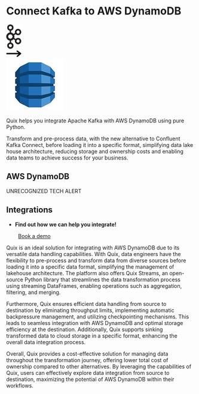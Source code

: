 # Connect Kafka to AWS DynamoDB

<div class="connect-images cards blog-grid-card" markdown>
<div>
<img src="../images/kafka_logo.png" width="40px" />
</div>
<div>
<img src="../images/arrow.svg" width="40px" />
</div>
<div>
<img src="./images/aws-dynamodb_1.jpg" />
</div>
</div>

Quix helps you integrate Apache Kafka with AWS DynamoDB using pure Python.

Transform and pre-process data, with the new alternative to Confluent Kafka Connect, before loading it into a specific format, simplifying data lake house architecture, reducing storage and ownership costs and enabling data teams to achieve success for your business.

## AWS DynamoDB

UNRECOGNIZED TECH ALERT

## Integrations

<div class="grid cards" markdown>

- __Find out how we can help you integrate!__

    <a class="md-button md-button--primary" href="https://quix.io/book-a-demo" target="_blank" style="margin:.5rem;">Book a demo</a>

</div>


Quix is an ideal solution for integrating with AWS DynamoDB due to its versatile data handling capabilities. With Quix, data engineers have the flexibility to pre-process and transform data from diverse sources before loading it into a specific data format, simplifying the management of lakehouse architecture. The platform also offers Quix Streams, an open-source Python library that streamlines the data transformation process using streaming DataFrames, enabling operations such as aggregation, filtering, and merging. 

Furthermore, Quix ensures efficient data handling from source to destination by eliminating throughput limits, implementing automatic backpressure management, and utilizing checkpointing mechanisms. This leads to seamless integration with AWS DynamoDB and optimal storage efficiency at the destination. Additionally, Quix supports sinking transformed data to cloud storage in a specific format, enhancing the overall data integration process.

Overall, Quix provides a cost-effective solution for managing data throughout the transformation journey, offering lower total cost of ownership compared to other alternatives. By leveraging the capabilities of Quix, users can effectively explore data integration from source to destination, maximizing the potential of AWS DynamoDB within their workflows.

